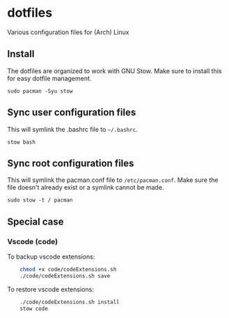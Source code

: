 # dotfiles

Various configuration files for (Arch) Linux

## Install
The dotfiles are organized to work with GNU Stow. Make sure to install this for easy dotfile management.

`sudo pacman -Syu stow`


## Sync user configuration files
This will symlink the .bashrc file to `~/.bashrc`.

`stow bash`

## Sync root configuration files

This will symlink the pacman.conf file to `/etc/pacman.conf`.
Make sure the file doesn't already exist or a symlink cannot be made.

`sudo stow -t / pacman`



## Special case
### Vscode (code)
To backup vscode extensions:
```bash
    chmod +x code/codeExtensions.sh
    ./code/codeExtensions.sh save
```


To restore vscode extensions:
```bash
    ./code/codeExtensions.sh install
    stow code
```
